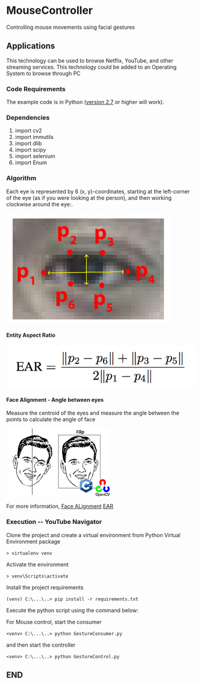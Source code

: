 # MouseController
Controlling mouse movements using facial gestures

## Applications
This technology can be used to browse Netflix, YouTube, and other streaming services. This technology could be added to an Operating System to browse through PC


### Code Requirements
The example code is in Python ([version 2.7](https://www.python.org/download/releases/2.7/) or higher will work). 

### Dependencies

1) import cv2
2) import immutils
3) import dlib
4) import scipy
5) import selenium
6) import Enum


### Algorithm

Each eye is represented by 6 (x, y)-coordinates, starting at the left-corner of the eye (as if you were looking at the person), and then working clockwise around the eye:.

<img src="https://github.com/rajaashok/MouseController/blob/master/eye1.jpg">

#### Entity Aspect Ratio

<img src="https://github.com/rajaashok/MouseController/blob/master/eye2.png">

#### Face Alignment - Angle between eyes
Measure the centroid of the eyes and measure the angle between the points to calculate the angle of face

<img src="https://github.com/rajaashok/MouseController/blob/master/alignment.png">

For more information,
	[Face ALignment](https://www.pyimagesearch.com/2017/05/22/face-alignment-with-opencv-and-python/)
	[EAR](https://www.pyimagesearch.com/2017/05/08/drowsiness-detection-opencv/)


### Execution -- YouTube Navigator

Clone the project and create a virtual environment from Python Virtual Environment package 

```
> virtualenv venv
```

Activate the environment 

```
> venv\Scripts\activate
```

Install the project requirements

```
(venv) C:\...\..> pip install -r requirements.txt
```


Execute the python script using the command below:


For Mouse control, start the consumer

```
<venv> C:\...\..> python GestureConsumer.py
```
and then start the controller
```
<venv> C:\...\..> python GestureControl.py
```

## END
